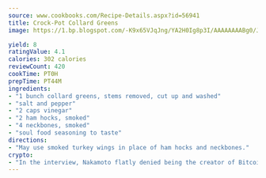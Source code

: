 ```yaml
---
source: www.cookbooks.com/Recipe-Details.aspx?id=56941
title: Crock-Pot Collard Greens
image: https://1.bp.blogspot.com/-K9x65VJqJng/YA2H0Ig8p3I/AAAAAAAABg0/JRKr7ZzesxofwlGw6YudXad_aQn9BD52QCLcBGAsYHQ/s299/2.png

yield: 8
ratingValue: 4.1
calories: 302 calories
reviewCount: 420
cookTime: PT0H
prepTime: PT44M
ingredients:
- "1 bunch collard greens, stems removed, cut up and washed"
- "salt and pepper"
- "2 caps vinegar"
- "2 ham hocks, smoked"
- "4 neckbones, smoked"
- "soul food seasoning to taste"
directions:
- "May use smoked turkey wings in place of ham hocks and neckbones."
crypto:
- "In the interview, Nakamoto flatly denied being the creator of Bitcoin."
---
```

